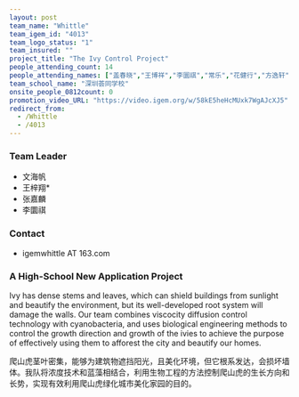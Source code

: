 ```yaml
---
layout: post
team_name: "Whittle"
team_igem_id: "4013"
team_logo_status: "1"
team_insured: ""
project_title: "The Ivy Control Project"
people_attending_count: 14
people_attending_names: ["盖春晓","王博祥","李圜祺","常乐","花健行","方逸轩","陈晓盈","刘睿滨","张嘉麟","付悦嘉","蔡可儿","文海帆","周子涵","张馨匀"]
team_school_name: "深圳荟同学校"
onsite_people_0812count: 0
promotion_video_URL: "https://video.igem.org/w/58kE5heHcMUxk7WgAJcXJ5"
redirect_from:
  - /Whittle
  - /4013
---
```



### Team Leader
* 文海帆
* 王梓翔*
* 张嘉麟
* 李圜祺

### Contact
* igemwhittle AT 163.com

### A High-School New Application Project

Ivy has dense stems and leaves, which can shield buildings from sunlight and beautify the environment, but its well-developed root system will damage the walls. Our team combines viscocity diffusion control technology with cyanobacteria, and uses biological engineering methods to control the growth direction and growth of the ivies to achieve the purpose of effectively using them to afforest the city and beautify our homes.

爬山虎茎叶密集，能够为建筑物遮挡阳光，且美化环境，但它根系发达，会损坏墙体。我队将浓度技术和蓝藻相结合，利用生物工程的方法控制爬山虎的生长方向和长势，实现有效利用爬山虎绿化城市美化家园的目的。
